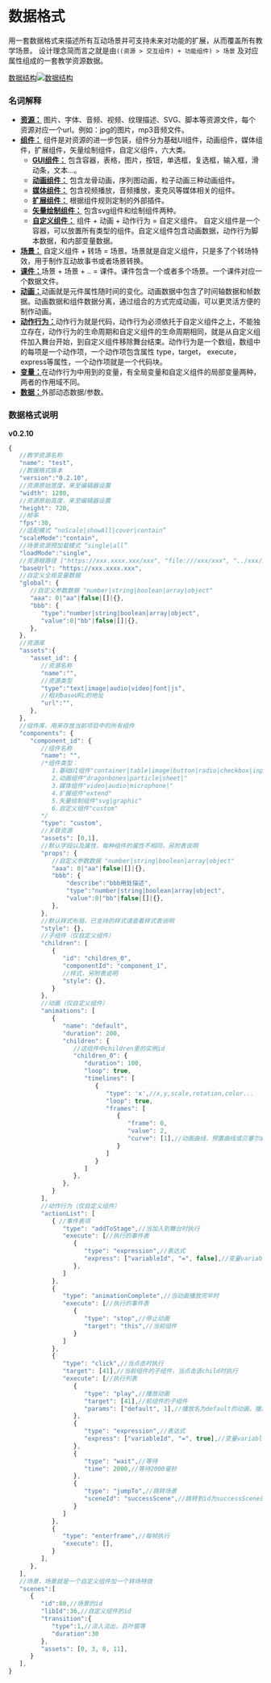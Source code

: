 # 数据格式

用一套数据格式来描述所有互动场景并可支持未来对功能的扩展，从而覆盖所有教学场景。
设计理念简而言之就是由`((资源 > 交互组件) + 功能组件) > 场景` 及对应属性组成的一套教学资源数据。

[数据结构![数据结构](../assets/data.png)](https://naotu.baidu.com/file/31d88d6860e2f2d1f1c77a85806ee64f?token=5d508053eb862955)

### 名词解释
- [**资源：**](resource.md) 图片、字体、音频、视频、纹理描述、SVG、脚本等资源文件，每个资源对应一个url。例如：jpg的图片，mp3音频文件。
- [**组件：**](component.md) 组件是对资源的进一步包装，组件分为基础UI组件，动画组件，媒体组件，扩展组件，矢量绘制组件，自定义组件，六大类。
    + [**GUI组件：**](component-gui.md) 包含容器，表格，图片，按钮，单选框，复选框，输入框，滑动条，文本...。
    + [**动画组件：**]() 包含龙骨动画，序列图动画，粒子动画三种动画组件。
    + [**媒体组件：**]() 包含视频播放，音频播放，麦克风等媒体相关的组件。
    + [**扩展组件：**]() 根据组件规则定制的外部插件。
    + [**矢量绘制组件：**]() 包含svg组件和绘制组件两种。
    + [**自定义组件：**]() 组件 + 动画 + 动作行为 = 自定义组件。 自定义组件是一个容器，可以放置所有类型的组件。自定义组件包含动画数据，动作行为脚本数据，和内部变量数据。
- [**场景：**](scene.md) 自定义组件 + 转场 = 场景。场景就是自定义组件，只是多了个转场特效，用于制作互动故事书或者场景转换。
- [**课件：**]()场景 + 场景 + .. = 课件。课件包含一个或者多个场景。一个课件对应一个数据文件。
- [**动画：**](animation.md)动画就是元件属性随时间的变化。动画数据中包含了时间轴数据和帧数据。动画数据和组件数据分离，通过组合的方式完成动画，可以更灵活方便的制作动画。
- [**动作行为：**]()动作行为就是代码，动作行为必须依托于自定义组件之上，不能独立存在，动作行为的生命周期和自定义组件的生命周期相同，就是从自定义组件加入舞台开始，到自定义组件移除舞台结束。动作行为是一个数组，数组中的每项是一个动作项，一个动作项包含属性 type，target， execute，express等属性，一个动作项就是一个代码块。
- [**变量：**]()在动作行为中用到的变量，有全局变量和自定义组件的局部变量两种，两者的作用域不同。
- [**数据：**]()外部动态数据/参数。

### 数据格式说明
<div class="panelHeader pdl mt1"><b>v0.2.10</b></div>

```js
{
   //教学资源名称
   "name": "test",
   //数据格式版本
   "version":"0.2.10",
   //资源原始宽度，来至编辑器设置
   "width": 1280,
   //资源原始高度，来至编辑器设置
   "height": 720,
   //帧率
   "fps":30,
   //适配模式 “noScale|showAll|cover|contain”
   "scaleMode":"contain",
   //场景资源预加载模式 “single|all”
   "loadMode":"single",
   //资源根路径 ["https://xxx.xxxx.xxx/xxx", "file:///xxx/xxx", "../xxx/xx"]
   "baseUrl": "https://xxx.xxxx.xxx",
   //自定义全局变量数据
   "global": {
      //自定义参数数据 "number|string|boolean|array|object"
      "aaa": 0|"aa"|false|[]|{},
      "bbb": {
         "type":"number|string|boolean|array|object",
         "value":0|"bb"|false|[]|{},
      },
   },
   //资源库
   "assets":{
      "asset_id": {
         //资源名称
         "name":"",
         //资源类型
         "type":"text|image|audio|video|font|js",
         //相对baseURL的地址
         "url":"",
      },
   },
   //组件库，用来存放当前项目中的所有组件
   "components": {
      "component_id": {
         //组件名称
         "name": "",
         /*组件类型：
            1.基础UI组件"container|table|image|button|radio|checkbox|input|slider|text|.."
            2.动画组件"dragonbones|particle|sheet|"
            3.媒体组件"video|audio|microphone|"
            4.扩展组件"extend"
            5.矢量绘制组件"svg|graphic"
            6.自定义组件"custom"
         */
         "type": "custom",
         //关联资源
         "assets": [0,1],
         //默认字段以及属性，每种组件的属性不相同，另附表说明
         "props": {
            //自定义参数数据 "number|string|boolean|array|object"
            "aaa": 0|"aa"|false|[]|{},
            "bbb": {
                "describe":"bbb用处描述",
                "type":"number|string|boolean|array|object",
                "value":0|"bb"|false|[]|{},
            },
         },
         //默认样式布局，已支持的样式请查看样式表说明
         "style": {},
         //子组件（仅自定义组件）
         "children": [
            {
               "id": "children_0",
               "componentId": "component_1",
               //样式，另附表说明
               "style": {},
            }
         },
         //动画（仅自定义组件）
         "animations": [
            {
               "name": "default",
               "duration": 200,
               "children": {
                  //这组件中children里的实例id
                  "children_0": {
                     "duration": 100,
                     "loop": true,
                     "timelines": [
                        {
                           "type": 'x',//x,y,scale,rotation,color...
                           "loop": true,
                           "frames": [
                              {
                                 "frame": 0,
                                 "value": 2,
                                 "curve": [1],//动画曲线，预置曲线或贝塞尔曲线
                              }
                           ]
                        }
                     ]
                  },
               },
            }
         ],
         //动作行为（仅自定义组件）
         "actionList": [
            { //事件表项
               "type": "addToStage",//当加入到舞台时执行
               "execute": [//执行的事件表
                  {
                     "type": "expression",//表达式
                     "express": ["variableId", "=", false],//变量variableId = false；
                  },
               ]
            },
            {
               "type": "animationComplete",//当动画播放完毕时
               "execute": [//执行的事件表
                  {
                     "type": "stop",//停止动画
                     "target": "this",//当前组件
                  }
               ]
            },
            {
               "type": "click",//当点击时执行
               "target": [41],//当前组件的子组件，当点击该child时执行
               "execute": [//执行列表
                  {
                     "type": "play",//播放动画
                     "target": [41],//前组件的子组件
                     "params": ["default", 1],//播放名为default的动画，播放1次
                  },
                  {
                     "type": "expression",//表达式
                     "express": ["variableId", "=", true],//变量variableId = true；
                  },
                  {
                     "type": "wait",//等待
                     "time": 2000,//等待2000毫秒
                  },
                  {
                     "type": "jumpTo",//跳转场景
                     "sceneId": "successScene",//跳转到id为successScene的场景
                  }
               ]
            },
            {
               "type": "enterframe",//每帧执行
               "execute": [],
            }
         ],
      },
   ],
   //场景，场景就是一个自定义组件加一个转场特效
   "scenes":[
      {
         "id":80,//场景的id
         "libId":36,//自定义组件的id
         "transition":{
            "type":1,//淡入淡出，百叶窗等
            "duration":30
         },
         "assets": [0, 3, 8, 11],
      }
   ],
}
```